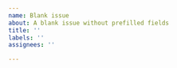 ```yaml
---
name: Blank issue
about: A blank issue without prefilled fields
title: ''
labels: ''
assignees: ''

---
```



